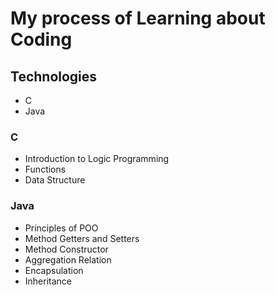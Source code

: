 # My process of Learning about Coding

## Technologies
- C
- Java

### C
- Introduction to Logic Programming
- Functions
- Data Structure

### Java
- Principles of POO
- Method Getters and Setters
- Method Constructor
- Aggregation Relation
- Encapsulation
- Inheritance
